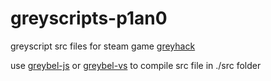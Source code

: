 # greyscripts-p1an0

greyscript src files for steam game [greyhack](https://store.steampowered.com/app/605230/Grey_Hack/)

use [greybel-js](https://github.com/ayecue/greybel-js) or [greybel-vs](https://github.com/ayecue/greybel-vs) to compile src file in ./src folder

#
